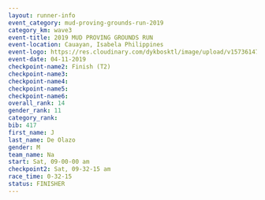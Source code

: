 ```yaml
---
layout: runner-info 
event_category: mud-proving-grounds-run-2019 
category_km: wave3 
event-title: 2019 MUD PROVING GROUNDS RUN 
event-location: Cauayan, Isabela Philippines 
event-logo: https://res.cloudinary.com/dykbosktl/image/upload/v1573614753/Logo/logo_ncmyxh.jpg
event-date: 04-11-2019 
checkpoint-name2: Finish (T2) 
checkpoint-name3: 
checkpoint-name4: 
checkpoint-name5: 
checkpoint-name6: 
overall_rank: 14
gender_rank: 11
category_rank: 
bib: 417
first_name: J
last_name: De Olazo
gender: M
team_name: Na
start: Sat, 09-00-00 am
checkpoint2: Sat, 09-32-15 am
race_time: 0-32-15
status: FINISHER
---
```

